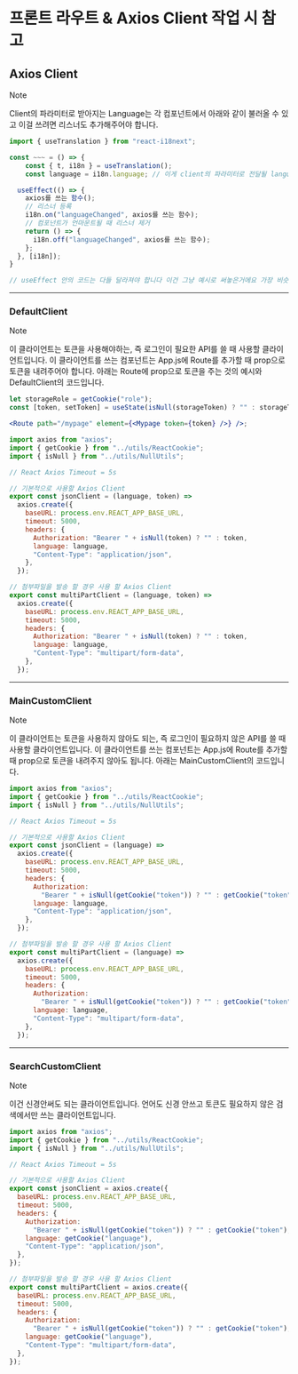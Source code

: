 # 프론트 라우트 & Axios Client 작업 시 참고

## Axios Client

> [!NOTE]
> Client의 파라미터로 받아지는 Language는 각 컴포넌트에서 아래와 같이 불러올 수 있고 이걸 쓰려면 리스너도 추가해주어야 합니다.

```jsx
import { useTranslation } from "react-i18next";

const ~~~ = () => {
	const { t, i18n } = useTranslation();
	const language = i18n.language; // 이게 client의 파라미터로 전달될 language임

  useEffect(() => {
    axios를 쓰는 함수();
    // 리스너 등록
    i18n.on("languageChanged", axios를 쓰는 함수);
    // 컴포넌트가 언마운트될 때 리스너 제거
    return () => {
      i18n.off("languageChanged", axios를 쓰는 함수);
    };
  }, [i18n]);
}

// useEffect 안의 코드는 다들 달라져야 합니다 이건 그냥 예시로 써놓은거에요 가장 비슷한 컴포넌트에 가서 참고해서 코드 작성해보세요
```

---

### DefaultClient

> [!NOTE]
> 이 클라이언트는 토큰을 사용해야하는, 즉 로그인이 필요한 API를 쓸 때 사용할 클라이언트입니다.
> 이 클라이언트를 쓰는 컴포넌트는 App.js에 Route를 추가할 때 prop으로 토큰을 내려주어야 합니다.
> 아래는 Route에 prop으로 토큰을 주는 것의 예시와 DefaultClient의 코드입니다.

```jsx
let storageRole = getCookie("role");
const [token, setToken] = useState(isNull(storageToken) ? "" : storageToken);

<Route path="/mypage" element={<Mypage token={token} />} />;
```

```jsx
import axios from "axios";
import { getCookie } from "../utils/ReactCookie";
import { isNull } from "../utils/NullUtils";

// React Axios Timeout = 5s

// 기본적으로 사용할 Axios Client
export const jsonClient = (language, token) =>
  axios.create({
    baseURL: process.env.REACT_APP_BASE_URL,
    timeout: 5000,
    headers: {
      Authorization: "Bearer " + isNull(token) ? "" : token,
      language: language,
      "Content-Type": "application/json",
    },
  });

// 첨부파일을 발송 할 경우 사용 할 Axios Client
export const multiPartClient = (language, token) =>
  axios.create({
    baseURL: process.env.REACT_APP_BASE_URL,
    timeout: 5000,
    headers: {
      Authorization: "Bearer " + isNull(token) ? "" : token,
      language: language,
      "Content-Type": "multipart/form-data",
    },
  });
```

---

### MainCustomClient

> [!NOTE]
> 이 클라이언트는 토큰을 사용하지 않아도 되는, 즉 로그인이 필요하지 않은 API를 쓸 때 사용할 클라이언트입니다.
> 이 클라이언트를 쓰는 컴포넌트는 App.js에 Route를 추가할 때 prop으로 토큰을 내려주지 않아도 됩니다.
> 아래는 MainCustomClient의 코드입니다.

```jsx
import axios from "axios";
import { getCookie } from "../utils/ReactCookie";
import { isNull } from "../utils/NullUtils";

// React Axios Timeout = 5s

// 기본적으로 사용할 Axios Client
export const jsonClient = (language) =>
  axios.create({
    baseURL: process.env.REACT_APP_BASE_URL,
    timeout: 5000,
    headers: {
      Authorization:
        "Bearer " + isNull(getCookie("token")) ? "" : getCookie("token"),
      language: language,
      "Content-Type": "application/json",
    },
  });

// 첨부파일을 발송 할 경우 사용 할 Axios Client
export const multiPartClient = (language) =>
  axios.create({
    baseURL: process.env.REACT_APP_BASE_URL,
    timeout: 5000,
    headers: {
      Authorization:
        "Bearer " + isNull(getCookie("token")) ? "" : getCookie("token"),
      language: language,
      "Content-Type": "multipart/form-data",
    },
  });
```

---

### SearchCustomClient

> [!NOTE]
> 이건 신경안써도 되는 클라이언트입니다.
> 언어도 신경 안쓰고 토큰도 필요하지 않은 검색에서만 쓰는 클라이언트입니다.

```jsx
import axios from "axios";
import { getCookie } from "../utils/ReactCookie";
import { isNull } from "../utils/NullUtils";

// React Axios Timeout = 5s

// 기본적으로 사용할 Axios Client
export const jsonClient = axios.create({
  baseURL: process.env.REACT_APP_BASE_URL,
  timeout: 5000,
  headers: {
    Authorization:
      "Bearer " + isNull(getCookie("token")) ? "" : getCookie("token"),
    language: getCookie("language"),
    "Content-Type": "application/json",
  },
});

// 첨부파일을 발송 할 경우 사용 할 Axios Client
export const multiPartClient = axios.create({
  baseURL: process.env.REACT_APP_BASE_URL,
  timeout: 5000,
  headers: {
    Authorization:
      "Bearer " + isNull(getCookie("token")) ? "" : getCookie("token"),
    language: getCookie("language"),
    "Content-Type": "multipart/form-data",
  },
});
```
